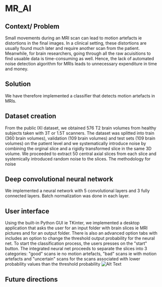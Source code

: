 # MR_AI
## Context/ Problem
Small movements during an MRI scan can lead to motion artefacts ie distortions in the final images. In a clinical setting, these distortions are usually found much later and require another scan from the patient. Meanwhile, for brain researchers, going through all the raw acuisitions to find usuable data is time-consuming as well. Hence, the lack of automated noise detection algorithm for MRIs leads to unnecessary expenditure in time and money. 

## Solution
We have therefore implemented a classifier that detects motion artefacts in MRIs.

## Dataset creation
From the public IXI dataset, we obtained 576 T2 brain volumes from healthy subjects taken with 3T or 1.5T scanners. The dataset was splitted into train (360 brain volumes), validation (109 brain volumes) and test sets (109 brain volumes) on the patient level and we systematically introduce noise by combining the orginal slice and a rigidly transformed slice in the same 3D volume. We proceeded to extract 50 central axial slices from each slice and systemically introduced random noise to the slices. The methodology for noise

## Deep convolutional neural network
We implemented a neural network with 5 convolutional layers and 3 fully connected layers. Batch normalization was done in each layer.

## User interface
Using the built-in Python GUI ie TKinter, we implemented a desktop application that asks the user for an input folder with brain slices ie MRI pictures and for an output folder. There is also an advanced option tabs with includes an option to change the threshold output probability for the neural net. To start the classification process, the users presses on the "start" button. The integrated neural net proceeds to separate the slices into 3 categories: "good" scans ie no motion artefacts, "bad" scans ie with motion artefacts and "uncertain" scans for the scans associated with lower probability values than the threshold probability
![Alt Text](https://media.giphy.com/media/MVge7VhZAZ2MORlvsW/giphy.gif)

## Future directions
